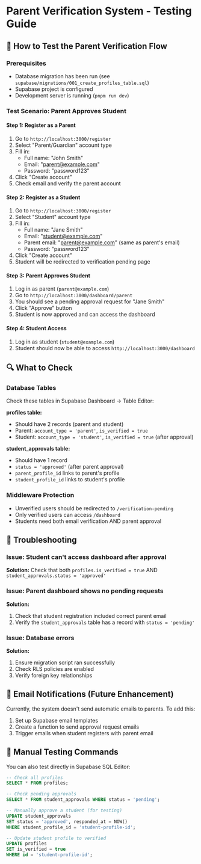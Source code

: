 # Parent Verification System - Testing Guide

## 🧪 How to Test the Parent Verification Flow

### Prerequisites
- Database migration has been run (see `supabase/migrations/001_create_profiles_table.sql`)
- Supabase project is configured
- Development server is running (`pnpm run dev`)

### Test Scenario: Parent Approves Student

#### Step 1: Register as a Parent
1. Go to `http://localhost:3000/register`
2. Select "Parent/Guardian" account type
3. Fill in:
   - Full name: "John Smith"
   - Email: "parent@example.com"
   - Password: "password123"
4. Click "Create account"
5. Check email and verify the parent account

#### Step 2: Register as a Student
1. Go to `http://localhost:3000/register`
2. Select "Student" account type
3. Fill in:
   - Full name: "Jane Smith"
   - Email: "student@example.com"
   - Parent email: "parent@example.com" (same as parent's email)
   - Password: "password123"
4. Click "Create account"
5. Student will be redirected to verification pending page

#### Step 3: Parent Approves Student
1. Log in as parent (`parent@example.com`)
2. Go to `http://localhost:3000/dashboard/parent`
3. You should see a pending approval request for "Jane Smith"
4. Click "Approve" button
5. Student is now approved and can access the dashboard

#### Step 4: Student Access
1. Log in as student (`student@example.com`)
2. Student should now be able to access `http://localhost:3000/dashboard`

## 🔍 What to Check

### Database Tables
Check these tables in Supabase Dashboard → Table Editor:

**profiles table:**
- Should have 2 records (parent and student)
- Parent: `account_type = 'parent'`, `is_verified = true`
- Student: `account_type = 'student'`, `is_verified = true` (after approval)

**student_approvals table:**
- Should have 1 record
- `status = 'approved'` (after parent approval)
- `parent_profile_id` links to parent's profile
- `student_profile_id` links to student's profile

### Middleware Protection
- Unverified users should be redirected to `/verification-pending`
- Only verified users can access `/dashboard`
- Students need both email verification AND parent approval

## 🚨 Troubleshooting

### Issue: Student can't access dashboard after approval
**Solution:** Check that both `profiles.is_verified = true` AND `student_approvals.status = 'approved'`

### Issue: Parent dashboard shows no pending requests
**Solution:** 
1. Check that student registration included correct parent email
2. Verify the `student_approvals` table has a record with `status = 'pending'`

### Issue: Database errors
**Solution:** 
1. Ensure migration script ran successfully
2. Check RLS policies are enabled
3. Verify foreign key relationships

## 📧 Email Notifications (Future Enhancement)

Currently, the system doesn't send automatic emails to parents. To add this:

1. Set up Supabase email templates
2. Create a function to send approval request emails
3. Trigger emails when student registers with parent email

## 🔧 Manual Testing Commands

You can also test directly in Supabase SQL Editor:

```sql
-- Check all profiles
SELECT * FROM profiles;

-- Check pending approvals
SELECT * FROM student_approvals WHERE status = 'pending';

-- Manually approve a student (for testing)
UPDATE student_approvals 
SET status = 'approved', responded_at = NOW() 
WHERE student_profile_id = 'student-profile-id';

-- Update student profile to verified
UPDATE profiles 
SET is_verified = true 
WHERE id = 'student-profile-id';
```

